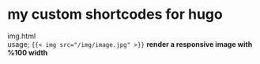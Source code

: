 # my custom shortcodes for hugo
img.html  
usage;
`{{< img src="/img/image.jpg" >}}`
**render a responsive image with %100 width**
